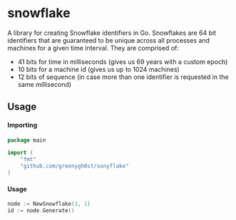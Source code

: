 # snowflake
A library for creating Snowflake identifiers in Go. Snowflakes are 64 bit identifiers that are guaranteed to be unique across all processes and machines for a given time interval. They are comprised of:
* 41 bits for time in milliseconds (gives us 69 years with a custom epoch)
* 10 bits for a machine id (gives us up to 1024 machines)
* 12 bits of sequence (in case more than one identifier is requested in the same millisecond)

## Usage
#### Importing
```go
package main

import (
    "fmt"
    "github.com/greenygh0st/sonyflake"
)

```

#### Usage
```go
node := NewSnowflake(1, 1)
id := node.Generate()
```